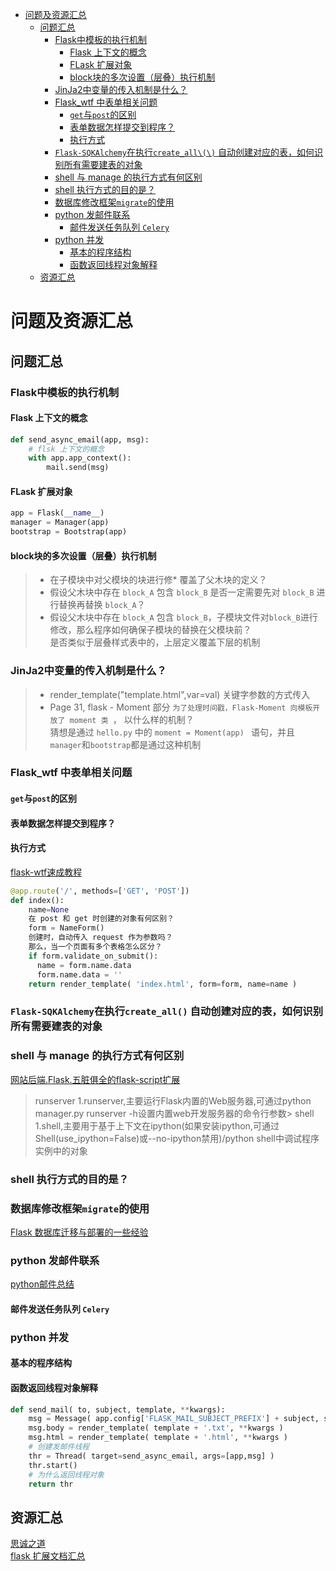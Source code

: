 <!-- MarkdownTOC -->

- [问题及资源汇总](#问题及资源汇总)
	- [问题汇总](#问题汇总)
		- [Flask中模板的执行机制](#flask中模板的执行机制)
			- [Flask 上下文的概念](#flask-上下文的概念)
			- [FLask 扩展对象](#flask-扩展对象)
			- [block块的多次设置（层叠）执行机制](#block块的多次设置（层叠）执行机制)
		- [JinJa2中变量的传入机制是什么？](#jinja2中变量的传入机制是什么？)
		- [Flask_wtf 中表单相关问题](#flaskwtf-中表单相关问题)
			- [`get`与`post`的区别](#get与post的区别)
			- [表单数据怎样提交到程序？](#表单数据怎样提交到程序？)
			- [执行方式](#执行方式)
		- [`Flask-SQKAlchemy`在执行`create_all\(\)` 自动创建对应的表，如何识别所有需要建表的对象](#flask-sqkalchemy在执行createall-自动创建对应的表，如何识别所有需要建表的对象)
		- [shell 与 manage 的执行方式有何区别](#shell-与-manage-的执行方式有何区别)
		- [shell 执行方式的目的是？](#shell-执行方式的目的是？)
		- [数据库修改框架`migrate`的使用](#数据库修改框架migrate的使用)
		- [python 发邮件联系](#python-发邮件联系)
			- [邮件发送任务队列 `Celery`](#邮件发送任务队列-celery)
		- [python 并发](#python-并发)
			- [基本的程序结构](#基本的程序结构)
			- [函数返回线程对象解释](#函数返回线程对象解释)
	- [资源汇总](#资源汇总)

<!-- /MarkdownTOC -->
# 问题及资源汇总

## 问题汇总

### Flask中模板的执行机制

#### Flask 上下文的概念

```python
def send_async_email(app, msg):
    # flsk 上下文的概念
    with app.app_context():
        mail.send(msg)
```

#### FLask 扩展对象

```python
app = Flask(__name__)
manager = Manager(app)
bootstrap = Bootstrap(app)
```

#### block块的多次设置（层叠）执行机制

> * 在子模块中对父模块的块进行修* 覆盖了父木块的定义？  
> * 假设父木块中存在 `block_A` 包含 `block_B` 是否一定需要先对 `block_B` 进行替换再替换 `block_A`？  
> * 假设父木块中存在 `block_A` 包含 `block_B`，子模块文件对`block_B`进行修改，那么程序如何确保子模块的替换在父模块前？  
>    是否类似于层叠样式表中的，上层定义覆盖下层的机制  

### JinJa2中变量的传入机制是什么？
 
>* render_template("template.html",var=val) 关键字参数的方式传入   
>* Page 31, flask - Moment 部分 `为了处理时间戳，Flask-Moment 向模板开放了 moment 类 `， 以什么样的机制？  
>    猜想是通过 `hello.py` 中的 `moment = Moment(app) ` 语句，并且 `manager`和`bootstrap`都是通过这种机制  

### Flask_wtf 中表单相关问题
#### `get`与`post`的区别
#### 表单数据怎样提交到程序？
#### 执行方式
[flask-wtf速成教程](http://flask123.sinaapp.com/article/60/)

```python
@app.route('/', methods=['GET', 'POST'])
def index():
    name=None
	在 post 和 get 时创建的对象有何区别？
    form = NameForm()
	创建时，自动传入 request 作为参数吗？
	那么，当一个页面有多个表格怎么区分？
    if form.validate_on_submit():
      name = form.name.data
      form.name.data = ''
    return render_template( 'index.html', form=form, name=name )
```

### `Flask-SQKAlchemy`在执行`create_all()` 自动创建对应的表，如何识别所有需要建表的对象

### shell 与 manage 的执行方式有何区别

[网站后端.Flask.五脏俱全的flask-script扩展](http://www.th7.cn/Program/Python/201606/886039.shtml)
> runserver  1.runserver,主要运行Flask内置的Web服务器,可通过python manager.py runserver -h设置内置web开发服务器的命令行参数> 
> shell  1.shell,主要用于基于上下文在ipython(如果安装ipython,可通过Shell(use_ipython=False)或--no-ipython禁用)/python shell中调试程序实例中的对象

### shell 执行方式的目的是？

### 数据库修改框架`migrate`的使用
[Flask 数据库迁移与部署的一些经验](http://www.jianshu.com/p/032723bb9b05)

### python 发邮件联系
[python邮件总结](https://my.oschina.net/jhao104/blog/613774)

#### 邮件发送任务队列 `Celery`

### python 并发
#### 基本的程序结构
#### 函数返回线程对象解释

```python
def send_mail( to, subject, template, **kwargs):
    msg = Message( app.config['FLASK_MAIL_SUBJECT_PREFIX'] + subject, sender = app.config['MAIL_USERNAME'], recipients=[to] )
    msg.body = render_template( template + '.txt', **kwargs )
    msg.html = render_template( template + '.html', **kwargs )
    # 创建发邮件线程
    thr = Thread( target=send_async_email, args=[app,msg] )
    thr.start()
    # 为什么返回线程对象
    return thr
```

## 资源汇总

[思诚之道](http://www.bjhee.com/jinja2-context.html)  
[flask 扩展文档汇总](https://wizardforcel.gitbooks.io/flask-extension-docs/content/flask-sqlalchemy.html)  

